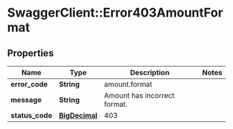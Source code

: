 # SwaggerClient::Error403AmountFormat

## Properties
Name | Type | Description | Notes
------------ | ------------- | ------------- | -------------
**error_code** | **String** | amount.format | 
**message** | **String** | Amount has incorrect format. | 
**status_code** | [**BigDecimal**](BigDecimal.md) | 403 | 

